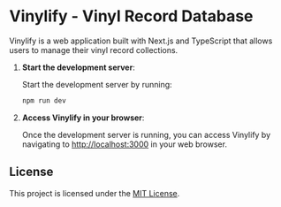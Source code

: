 # Vinylify - Vinyl Record Database

Vinylify is a web application built with Next.js and TypeScript that allows users to manage their vinyl record collections.

1. **Start the development server**:

   Start the development server by running:

   ```bash
   npm run dev
   ```

5. **Access Vinylify in your browser**:

   Once the development server is running, you can access Vinylify by navigating to [http://localhost:3000](http://localhost:3000) in your web browser.

## License

This project is licensed under the [MIT License](LICENSE).
